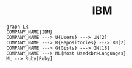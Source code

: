 <h1 align="center">IBM</h1>

```mermaid
graph LR
COMPANY_NAME{IBM}
COMPANY_NAME ---> U{Users} ---> UN[2]
COMPANY_NAME ---> R{Repositories} ---> RN[2]
COMPANY_NAME ---> G{Gists} ---> GN[18]
COMPANY_NAME ---> ML{Most Used<br>Languages}
ML --> Ruby[Ruby]
```

